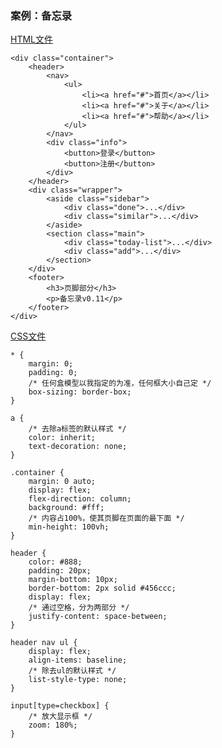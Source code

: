### 案例：备忘录 ###
[HTML文件](../CSS_demo/memorandum.html)

	<div class="container">
        <header>
            <nav>
				<ul>
                    <li><a href="#">首页</a></li>
                    <li><a href="#">关于</a></li>
                    <li><a href="#">帮助</a></li>
                </ul>
			</nav>
			<div class="info">
                <button>登录</button>
                <button>注册</button>
            </div>
		</header>
        <div class="wrapper">
            <aside class="sidebar">
				<div class="done">...</div>
				<div class="similar">...</div>
			</aside>
            <section class="main">
                <div class="today-list">...</div>
				<div class="add">...</div>
			</section>
        </div>
        <footer>
            <h3>页脚部分</h3>
            <p>备忘录v0.11</p>
        </footer>
    </div>

[CSS文件](../CSS_demo/style/memorandum.css)

	* {
	    margin: 0;
	    padding: 0;
	    /* 任何盒模型以我指定的为准，任何框大小自己定 */
	    box-sizing: border-box;
	}
	
	a {
	    /* 去除a标签的默认样式 */
	    color: inherit;
	    text-decoration: none;
	}
	
	.container {
	    margin: 0 auto;
	    display: flex;
	    flex-direction: column;
	    background: #fff;
	    /* 内容占100%，使其页脚在页面的最下面 */
	    min-height: 100vh;
	}

	header {
	    color: #888;
	    padding: 20px;
	    margin-bottom: 10px;
	    border-bottom: 2px solid #456ccc;
	    display: flex;
	    /* 通过空格，分为两部分 */
	    justify-content: space-between;
	}
	
	header nav ul {
	    display: flex;
	    align-items: baseline;
	    /* 除去ul的默认样式 */
	    list-style-type: none;
	}
	
	input[type=checkbox] {
	    /* 放大显示框 */
	    zoom: 180%;
	}